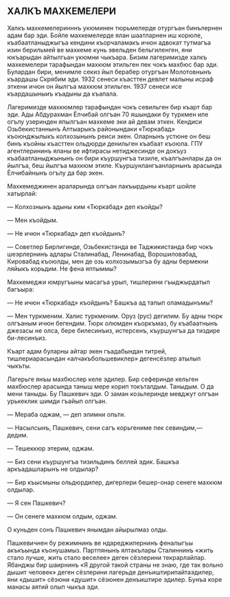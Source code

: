 ## ХАЛКЪ МАХКЕМЕЛЕРИ

Халкъ махкемелеринннъ укюминен тюрьмелерде отургъан бинълернен адам бар эди.
Бойле махкемелерде ялан шаатларнен иш корюле, къабаатланыджыгъа кендини къорчаламакъ ичюн адвокат тутмагъа изин берильмей ве махкеме кунь эвельден бельгиленген, яни юкъарыдан айтылгьан укюмни чыкъара.
Бизим лагеримизде халкъ махкемелери тарафындан махкюм этильген пек чокъ махбюс бар эди.
Булардан бири, менимле секиз йыл берабер отургъан Молотовнынъ къардашы Скрябим эди.
1932 сенеси къасттен девлет малыны исраф эткени ичюн он йылгъа махкюм этильген.
1937 сенеси исе къардашыныиъ къадыны да къапала.

Лагеримизде махкюмлер тарафындан чокъ севильген бир къарт бар эди.
Ады Абдурахман Ёлчибай олгъан 70 яшындаки бу туркмен иле огълу узеринден япылгъан махкеме эки ай девам эткен.
Кендиси Озьбекистаннынъ Алтыарыкъ районындаки «Тюркабад» къоюнджылыкъ колхозынынъ реиси экен.
Оларнынъ устюне он беш бинъ къойны къасттен ольдюрди денильген къабаат къоюла.
ГПУ агентлерининъ яланы ве ифтирасы нетиджесинде он докъуз къабаатланыджынынъ он бири къуршунгъа тизиле, къалгъанлары да он йылгъа, беш йылгъа махкюм этиле.
Къуршунлангъанларнынъ арасында Ёлчибайнынъ огълу да бар экен.

Махкемеджинен араларында олгъан лакъырдыны къарт шойле хатырлай:

— Колхознынъ адыны ким «Тюркабад» деп къойды?

— Мен къойдым.

— Не ичюн «Тюркабад» деп къойдынъ?

— Советлер Бирлигинде, Озьбекистанда ве Таджикистанда бир чокъ шеэрлернинъ адлары Сталинабад, Ленинабад, Ворошиловабад, Кировабад къоюлды, мен де озь колхозымызгъа бу адны бермекни ляйыкъ корьдим.
Не фена яптыммы?

Махкемеджи юмругъыны масагъа урып, тишлерини гъыджырдатып багъыра:

— Не ичюн «Тюркабад» къойдынъ?
Башкъа ад тапып оламадынъмы?

— Мен туркменим.
Халис туркменим.
Оруз (рус) дегилим.
Бу адны тюрк олгъаным ичюн бегендим.
Тюрк олюмден къоркъмаз, бу къабаатнынъ джезасы не олса, бере билесинъиз, истерсенъ, къуршунгъа да тиздире би-лесинъиз.

Къарт адам буларны айтар экен гъадабындан титрей, тишлериарасындан «алчакъбольшевиклер» дегенсёзлер атылып чыкъты.

Лагерьге янъы махбюслер келе эдилер.
Бир сеферинде кельген махбюслер арасында таныш мере корип токъталдым.
Таныдым.
О да мени таныды.
Бу Пашкевич эди.
О заман козьлеринде мевджут олгъан урькеклик шимди гъайып олгъан.

— Мераба оджам, — деп элимни опьти.

— Насылсынъ, Пашкевич, сени сагъ корьгениме пек севиндим,— дедим.

— Тешеккюр этерим, оджам.

— Биз сени къуршунгъа тизильдинъ беллей эдик.
Башкъа аркъадашларынъ не олдылар?

— Бир къысмыны ольдюрдилер, дигерлери бешер-онар сенеге махкюм олдылар.

— Я сен Пашкевич?

— Он сенеге махкюм олдым, оджам.

О куньден сонъ Пашкевич янымдан айырылмаз олды.

Пашкевичнен бу режимнинъ ве ндареджилернинъ феналыгъы акъкъында къонушамыз.
Партпянынъ ялтакълары Сталиннинъ «жить стало лучше, жить стало веселее» деген сёзлерини текрарлайлар.
Ябанджы бир шаирнинъ «Я другой такой страны не знаю, где так вольно дышит человек» деген сёзлерини лагерьде денъиштирипайтаэдилер, яни «дышит» сёзюни «душит» сёзюнен денъиштире эдилер.
Бунъа коре манасы аятий олып чыкъа эди.
